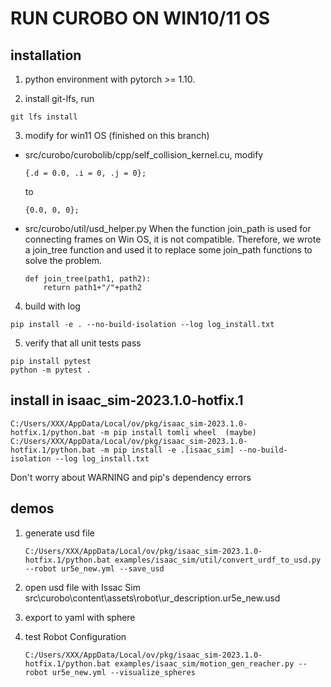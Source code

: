 # RUN CUROBO ON WIN10/11 OS

## installation

1. python environment with pytorch >= 1.10.

2. install git-lfs, run 
```
git lfs install
```
3. modify for win11 OS (finished on this branch)
- src/curobo/curobolib/cpp/self_collision_kernel.cu, modify
    ```
    {.d = 0.0, .i = 0, .j = 0};
    ```
    to
    ```
    {0.0, 0, 0};
    ```
- src/curobo/util/usd_helper.py
    When the function join_path is used for connecting frames on Win OS, it is not compatible. Therefore, we wrote a join_tree function and used it to replace some join_path functions to solve the problem.
    ```
    def join_tree(path1, path2):
        return path1+"/"+path2
    ```
4. build with log
```
pip install -e . --no-build-isolation --log log_install.txt
```
5. verify that all unit tests pass
```
pip install pytest
python -m pytest . 
```



## install in isaac_sim-2023.1.0-hotfix.1
```
C:/Users/XXX/AppData/Local/ov/pkg/isaac_sim-2023.1.0-hotfix.1/python.bat -m pip install tomli wheel  (maybe)
C:/Users/XXX/AppData/Local/ov/pkg/isaac_sim-2023.1.0-hotfix.1/python.bat -m pip install -e .[isaac_sim] --no-build-isolation --log log_install.txt
```
Don't worry about WARNING and pip's dependency errors

## demos
1. generate usd file
    ```
    C:/Users/XXX/AppData/Local/ov/pkg/isaac_sim-2023.1.0-hotfix.1/python.bat examples/isaac_sim/util/convert_urdf_to_usd.py --robot ur5e_new.yml --save_usd
    ```
2. open usd file with Issac Sim src\curobo\content\assets\robot\ur_description.ur5e_new.usd
   
3. export to yaml with sphere

4. test Robot Configuration
    ```
    C:/Users/XXX/AppData/Local/ov/pkg/isaac_sim-2023.1.0-hotfix.1/python.bat examples/isaac_sim/motion_gen_reacher.py --robot ur5e_new.yml --visualize_spheres
    ```

   